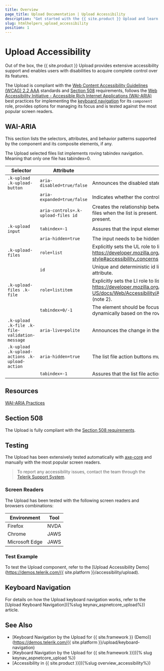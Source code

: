 ```yaml
---
title: Overview
page_title: Upload Documentation | Upload Accessibility
description: "Get started with the {{ site.product }} Upload and learn about its accessibility support for WAI-ARIA, Section 508, and WCAG 2.2."
slug: htmlhelpers_upload_accessibility
position: 1
---
```


# Upload Accessibility





Out of the box, the {{ site.product }} Upload provides extensive accessibility support and enables users with disabilities to acquire complete control over its features.


The Upload is compliant with the [Web Content Accessibility Guidelines (WCAG) 2.2 AAA](https://www.w3.org/TR/WCAG22/) standards and [Section 508](https://www.section508.gov/) requirements, follows the [Web Accessibility Initiative - Accessible Rich Internet Applications (WAI-ARIA)](https://www.w3.org/WAI/ARIA/apg/) best practices for implementing the [keyboard navigation](#keyboard-navigation) for its `component` role, provides options for managing its focus and is tested against the most popular screen readers.

## WAI-ARIA


This section lists the selectors, attributes, and behavior patterns supported by the component and its composite elements, if any.


The Upload selected files list implements roving tabindex navigation. Meaning that only one file has tabindex=0.

| Selector | Attribute | Usage |
| -------- | --------- | ----- |
| `.k-upload .k-upload-button` | `aria-disabled=true/false` | Announces the disabled state of the upload button. |
|  | `aria-expanded=true/false` | Indicates whether the controlled list of files is present/visible |
|  | `aria-controls=.k-upload-files id` | Creates the relationship between the button and the list of selected files when the list is present. Remove the attribute when list is not present. |
| `.k-upload input` | `tabindex=-1` | Assures that the input element inside the upload is not focusable. |
|  | `aria-hidden=true` | The input needs to be hidden from the readers. |
| `.k-upload-files` | `role=list` | Explicitly sets the UL role to list because of https://developer.mozilla.org/en-US/docs/Web/CSS/list-style#accessibility_concerns |
|  | `id` | Unique and deterministic id linked to the button aria-controls attribute. |
| `.k-upload-files .k-file` | `role=listitem` | Explicitly sets the LI role to listitem because of https://developer.mozilla.org/en-US/docs/Web/Accessibility/ARIA/Roles/listitem_role#best_practices (note 2). |
|  | `tabindex=0/-1` | The element should be focusable. Value should be changed dynamically based on the roving tabindex navigation. |
| `.k-upload .k-file .k-file-validation-message` | `aria-live=polite` | Announces the change in the upload status of the file. |
| `.k-upload .k-upload-actions .k-upload-action` | `aria-hidden=true` | The list file action buttons must be hidden from the readers. |
|  | `tabindex=-1` | Assures that the list file action buttons are not focusable elements. |

## Resources

[WAI-ARIA Practices](https://www.w3.org/WAI/ARIA/apg/)

## Section 508


The Upload is fully compliant with the [Section 508 requirements](http://www.section508.gov/).

## Testing


The Upload has been extensively tested automatically with [axe-core](https://github.com/dequelabs/axe-core) and manually with the most popular screen readers.

> To report any accessibility issues, contact the team through the [Telerik Support System](https://www.telerik.com/account/support-center).

### Screen Readers


The Upload has been tested with the following screen readers and browsers combinations:

| Environment | Tool |
| ----------- | ---- |
| Firefox | NVDA |
| Chrome | JAWS |
| Microsoft Edge | JAWS |



### Test Example

To test the Upload component, refer to the [Upload Accessibility Demo](https://demos.telerik.com/{{ site.platform }}/accessibility/upload).

## Keyboard Navigation

For details on how the Upload keyboard navigation works, refer to the [Upload Keyboard Navigation]({%slug keynav_aspnetcore_upload%}) article.

## See Also

* [Keyboard Navigation by the Upload for {{ site.framework }} (Demo)](https://demos.telerik.com/{{ site.platform }}/upload/keyboard-navigation)
* [Keyboard Navigation by the Upload for {{ site.framework }}]({% slug keynav_aspnetcore_upload %})
* [Accessibility in {{ site.product }}]({%slug overview_accessibility%})